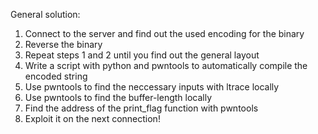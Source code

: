 General solution:

1. Connect to the server and find out the used encoding for the binary
2. Reverse the binary
3. Repeat steps 1 and 2 until you find out the general layout
4. Write a script with python and pwntools to automatically compile the encoded string
5. Use pwntools to find the neccessary inputs with ltrace locally
6. Use pwntools to find the buffer-length locally
7. Find the address of the print_flag function with pwntools
8. Exploit it on the next connection!
